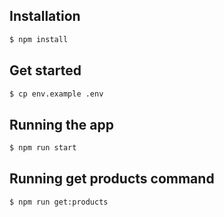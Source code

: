 ## Installation

```bash
$ npm install
```
## Get started

```bash
$ cp env.example .env
```

## Running the app

```bash
$ npm run start
```

## Running get products command

```bash
$ npm run get:products
```

